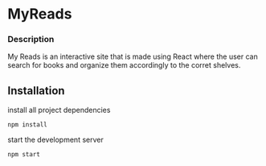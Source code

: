 

# MyReads

### Description

My Reads is an interactive site that is made using React where the user can search for books and organize them accordingly to the corret shelves.

## Installation 
install all project dependencies
```
npm install
```
start the development server
```
npm start
```
